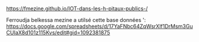 https://fmezine.github.io/IOT-dans-les-h-pitaux-publics-/

Ferroudja belkessa mezine a utilsé cette base données ': https://docs.google.com/spreadsheets/d/17YaFNbc64ZqWsrXlf1DrMsm3GuCUIaX8d101z115Kvs/edit#gid=1092381875
	


  
